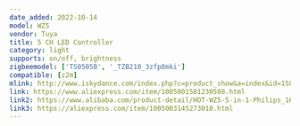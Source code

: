 ```yaml
---
date_added: 2022-10-14
model: WZ5
vendor: Tuya
title: 5 CH LED Controller 
category: light
supports: on/off, brightness
zigbeemodel: ['TS0505B', '_TZB210_3zfp8mki']
compatible: [z2m]
mlink: http://www.iskydance.com/index.php?c=product_show&a=index&id=1584
link: https://www.aliexpress.com/item/1005001581230508.html
link2: https://www.alibaba.com/product-detail/HOT-WZ5-5-in-1-Philips_1600150260851.html
link3: https://aliexpress.com/item/1005003145273010.html
---
```

